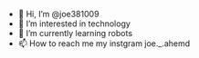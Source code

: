 - 👋 Hi, I’m @joe381009
- 👀 I’m interested in technology
- 🌱 I’m currently learning robots 
- 📫 How to reach me my instgram joe._.ahemd
